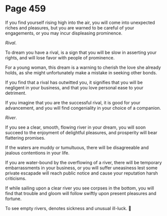 # Page 459
If you find yourself rising high into the air, you will come into unexpected
riches and pleasures, but you are warned to be careful of your engagements,
or you may incur displeasing prominence.


_Rival_.


To dream you have a rival, is a sign that you will be slow in asserting
your rights, and will lose favor with people of prominence.


For a young woman, this dream is a warning to cherish the love
she already holds, as she might unfortunately make a mistake
in seeking other bonds.


If you find that a rival has outwitted you, it signifies that you
will be negligent in your business, and that you love personal ease
to your detriment.


If you imagine that you are the successful rival, it is good for
your advancement, and you will find congeniality in your choice
of a companion.


_River_.


If you see a clear, smooth, flowing river in your dream,
you will soon succeed to the enjoyment of delightful pleasures,
and prosperity will bear flattering promises.


If the waters are muddy or tumultuous, there will be disagreeable
and jealous contentions in your life.


If you are water-bound by the overflowing of a river, there will
be temporary embarrassments in your business, or you will suffer
uneasiness lest some private escapade will reach public notice
and cause your reputation harsh criticisms.


If while sailing upon a clear river you see corpses in the bottom,
you will find that trouble and gloom will follow swiftly upon present
pleasures and fortune.


To see empty rivers, denotes sickness and unusual ill-luck.
